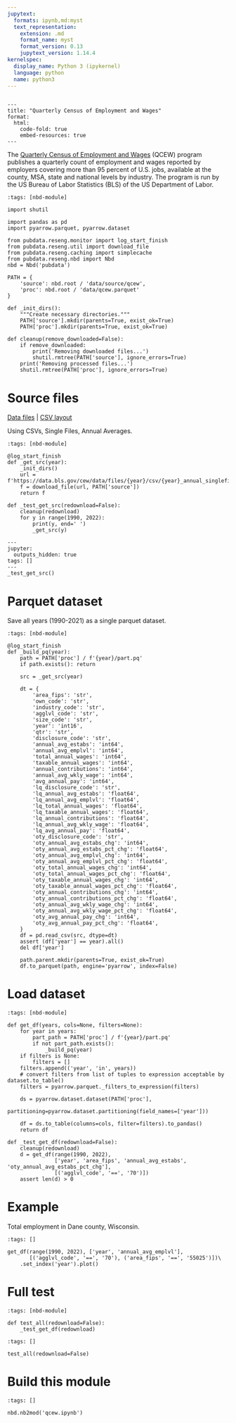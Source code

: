 ```yaml
---
jupytext:
  formats: ipynb,md:myst
  text_representation:
    extension: .md
    format_name: myst
    format_version: 0.13
    jupytext_version: 1.14.4
kernelspec:
  display_name: Python 3 (ipykernel)
  language: python
  name: python3
---
```


```{raw-cell}

---
title: "Quarterly Census of Employment and Wages"
format:
  html:
    code-fold: true
    embed-resources: true
---
```

The [Quarterly Census of Employment and Wages](https://www.bls.gov/cew/) (QCEW) program publishes a quarterly count of employment and wages reported by employers covering more than 95 percent of U.S. jobs, available at the county, MSA, state and national levels by industry.
The program is run by the US Bureau of Labor Statistics (BLS) of the US Department of Labor.

```{code-cell} ipython3
:tags: [nbd-module]

import shutil

import pandas as pd
import pyarrow.parquet, pyarrow.dataset

from pubdata.reseng.monitor import log_start_finish
from pubdata.reseng.util import download_file
from pubdata.reseng.caching import simplecache
from pubdata.reseng.nbd import Nbd
nbd = Nbd('pubdata')

PATH = {
    'source': nbd.root / 'data/source/qcew',
    'proc': nbd.root / 'data/qcew.parquet'
}

def _init_dirs():
    """Create necessary directories."""
    PATH['source'].mkdir(parents=True, exist_ok=True)
    PATH['proc'].mkdir(parents=True, exist_ok=True)

def cleanup(remove_downloaded=False):
    if remove_downloaded:
        print('Removing downloaded files...')
        shutil.rmtree(PATH['source'], ignore_errors=True)
    print('Removing processed files...')
    shutil.rmtree(PATH['proc'], ignore_errors=True)
```

# Source files

[Data files](https://www.bls.gov/cew/downloadable-data-files.htm) |
[CSV layout](https://www.bls.gov/cew/about-data/downloadable-file-layouts/annual/naics-based-annual-layout.htm)

Using CSVs, Single Files, Annual Averages.

```{code-cell} ipython3
:tags: [nbd-module]

@log_start_finish
def _get_src(year):
    _init_dirs()
    url = f'https://data.bls.gov/cew/data/files/{year}/csv/{year}_annual_singlefile.zip'
    f = download_file(url, PATH['source'])
    return f

def _test_get_src(redownload=False):
    cleanup(redownload)
    for y in range(1990, 2022):
        print(y, end=' ')
        _get_src(y)
```

```{code-cell} ipython3
---
jupyter:
  outputs_hidden: true
tags: []
---
_test_get_src()
```

# Parquet dataset

Save all years (1990-2021) as a single parquet dataset.

```{code-cell} ipython3
:tags: [nbd-module]

@log_start_finish
def _build_pq(year):
    path = PATH['proc'] / f'{year}/part.pq'
    if path.exists(): return

    src = _get_src(year)

    dt = {
        'area_fips': 'str',
        'own_code': 'str',
        'industry_code': 'str',
        'agglvl_code': 'str',
        'size_code': 'str',
        'year': 'int16',
        'qtr': 'str',
        'disclosure_code': 'str',
        'annual_avg_estabs': 'int64',
        'annual_avg_emplvl': 'int64',
        'total_annual_wages': 'int64',
        'taxable_annual_wages': 'int64',
        'annual_contributions': 'int64',
        'annual_avg_wkly_wage': 'int64',
        'avg_annual_pay': 'int64',
        'lq_disclosure_code': 'str',
        'lq_annual_avg_estabs': 'float64',
        'lq_annual_avg_emplvl': 'float64',
        'lq_total_annual_wages': 'float64',
        'lq_taxable_annual_wages': 'float64',
        'lq_annual_contributions': 'float64',
        'lq_annual_avg_wkly_wage': 'float64',
        'lq_avg_annual_pay': 'float64',
        'oty_disclosure_code': 'str',
        'oty_annual_avg_estabs_chg': 'int64',
        'oty_annual_avg_estabs_pct_chg': 'float64',
        'oty_annual_avg_emplvl_chg': 'int64',
        'oty_annual_avg_emplvl_pct_chg': 'float64',
        'oty_total_annual_wages_chg': 'int64',
        'oty_total_annual_wages_pct_chg': 'float64',
        'oty_taxable_annual_wages_chg': 'int64',
        'oty_taxable_annual_wages_pct_chg': 'float64',
        'oty_annual_contributions_chg': 'int64',
        'oty_annual_contributions_pct_chg': 'float64',
        'oty_annual_avg_wkly_wage_chg': 'int64',
        'oty_annual_avg_wkly_wage_pct_chg': 'float64',
        'oty_avg_annual_pay_chg': 'int64',
        'oty_avg_annual_pay_pct_chg': 'float64',   
    }
    df = pd.read_csv(src, dtype=dt)
    assert (df['year'] == year).all()
    del df['year']
    
    path.parent.mkdir(parents=True, exist_ok=True)
    df.to_parquet(path, engine='pyarrow', index=False)
```

# Load dataset

```{code-cell} ipython3
:tags: [nbd-module]

def get_df(years, cols=None, filters=None):
    for year in years:
        part_path = PATH['proc'] / f'{year}/part.pq'
        if not part_path.exists():
            _build_pq(year)
    if filters is None:
        filters = []
    filters.append(('year', 'in', years))
    # convert filters from list of tuples to expression acceptable by dataset.to_table()
    filters = pyarrow.parquet._filters_to_expression(filters)
        
    ds = pyarrow.dataset.dataset(PATH['proc'], 
                                 partitioning=pyarrow.dataset.partitioning(field_names=['year']))

    df = ds.to_table(columns=cols, filter=filters).to_pandas()
    return df

def _test_get_df(redownload=False):
    cleanup(redownload)
    d = get_df(range(1990, 2022), 
               ['year', 'area_fips', 'annual_avg_estabs', 'oty_annual_avg_estabs_pct_chg'],
               [('agglvl_code', '==', '70')])
    assert len(d) > 0
```

# Example

Total employment in Dane county, Wisconsin.

```{code-cell} ipython3
:tags: []

get_df(range(1990, 2022), ['year', 'annual_avg_emplvl'], 
       [('agglvl_code', '==', '70'), ('area_fips', '==', '55025')])\
    .set_index('year').plot()
```

# Full test

```{code-cell} ipython3
:tags: [nbd-module]

def test_all(redownload=False):
    _test_get_df(redownload)
```

```{code-cell} ipython3
:tags: []

test_all(redownload=False)
```

# Build this module

```{code-cell} ipython3
:tags: []

nbd.nb2mod('qcew.ipynb')
```
